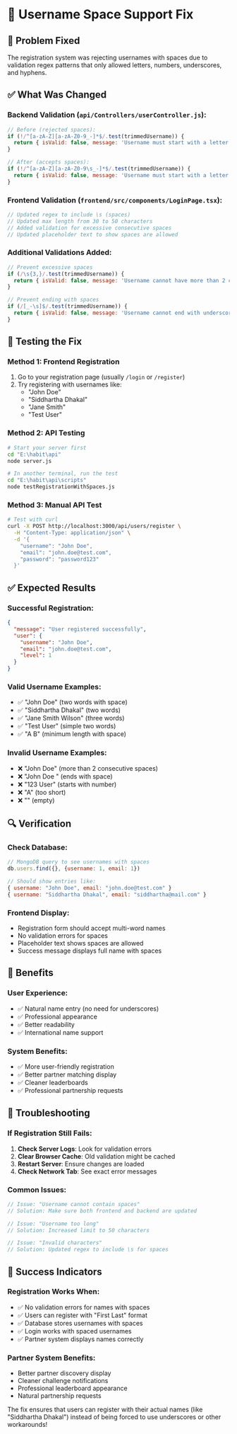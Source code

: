 # 🔧 Username Space Support Fix

## 🎯 Problem Fixed
The registration system was rejecting usernames with spaces due to validation regex patterns that only allowed letters, numbers, underscores, and hyphens.

## ✅ What Was Changed

### Backend Validation (`api/Controllers/userController.js`):
```javascript
// Before (rejected spaces):
if (!/^[a-zA-Z][a-zA-Z0-9_-]*$/.test(trimmedUsername)) {
  return { isValid: false, message: 'Username must start with a letter and can only contain letters, numbers, underscores, and hyphens' };
}

// After (accepts spaces):
if (!/^[a-zA-Z][a-zA-Z0-9\s_-]*$/.test(trimmedUsername)) {
  return { isValid: false, message: 'Username must start with a letter and can contain letters, numbers, spaces, underscores, and hyphens' };
}
```

### Frontend Validation (`frontend/src/components/LoginPage.tsx`):
```javascript
// Updated regex to include \s (spaces)
// Updated max length from 30 to 50 characters
// Added validation for excessive consecutive spaces
// Updated placeholder text to show spaces are allowed
```

### Additional Validations Added:
```javascript
// Prevent excessive spaces
if (/\s{3,}/.test(trimmedUsername)) {
  return { isValid: false, message: 'Username cannot have more than 2 consecutive spaces' };
}

// Prevent ending with spaces
if (/[_-\s]$/.test(trimmedUsername)) {
  return { isValid: false, message: 'Username cannot end with underscore, hyphen, or space' };
}
```

## 🧪 Testing the Fix

### Method 1: Frontend Registration
1. Go to your registration page (usually `/login` or `/register`)
2. Try registering with usernames like:
   - "John Doe"
   - "Siddhartha Dhakal"
   - "Jane Smith"
   - "Test User"

### Method 2: API Testing
```bash
# Start your server first
cd "E:\habit\api"
node server.js

# In another terminal, run the test
cd "E:\habit\api\scripts"
node testRegistrationWithSpaces.js
```

### Method 3: Manual API Test
```bash
# Test with curl
curl -X POST http://localhost:3000/api/users/register \
  -H "Content-Type: application/json" \
  -d '{
    "username": "John Doe",
    "email": "john.doe@test.com",
    "password": "password123"
  }'
```

## ✅ Expected Results

### Successful Registration:
```json
{
  "message": "User registered successfully",
  "user": {
    "username": "John Doe",
    "email": "john.doe@test.com",
    "level": 1
  }
}
```

### Valid Username Examples:
- ✅ "John Doe" (two words with space)
- ✅ "Siddhartha Dhakal" (two words)
- ✅ "Jane Smith Wilson" (three words)
- ✅ "Test User" (simple two words)
- ✅ "A B" (minimum length with space)

### Invalid Username Examples:
- ❌ "John   Doe" (more than 2 consecutive spaces)
- ❌ "John Doe " (ends with space)
- ❌ "123 User" (starts with number)
- ❌ "A" (too short)
- ❌ "" (empty)

## 🔍 Verification

### Check Database:
```javascript
// MongoDB query to see usernames with spaces
db.users.find({}, {username: 1, email: 1})

// Should show entries like:
{ username: "John Doe", email: "john.doe@test.com" }
{ username: "Siddhartha Dhakal", email: "siddhartha@mail.com" }
```

### Frontend Display:
- Registration form should accept multi-word names
- No validation errors for spaces
- Placeholder text shows spaces are allowed
- Success message displays full name with spaces

## 🎯 Benefits

### User Experience:
- ✅ Natural name entry (no need for underscores)
- ✅ Professional appearance
- ✅ Better readability
- ✅ International name support

### System Benefits:
- ✅ More user-friendly registration
- ✅ Better partner matching display
- ✅ Cleaner leaderboards
- ✅ Professional partnership requests

## 🐛 Troubleshooting

### If Registration Still Fails:
1. **Check Server Logs**: Look for validation errors
2. **Clear Browser Cache**: Old validation might be cached
3. **Restart Server**: Ensure changes are loaded
4. **Check Network Tab**: See exact error messages

### Common Issues:
```javascript
// Issue: "Username cannot contain spaces"
// Solution: Make sure both frontend and backend are updated

// Issue: "Username too long"
// Solution: Increased limit to 50 characters

// Issue: "Invalid characters"
// Solution: Updated regex to include \s for spaces
```

## 🎉 Success Indicators

### Registration Works When:
- ✅ No validation errors for names with spaces
- ✅ Users can register with "First Last" format
- ✅ Database stores usernames with spaces
- ✅ Login works with spaced usernames
- ✅ Partner system displays names correctly

### Partner System Benefits:
- Better partner discovery display
- Cleaner challenge notifications
- Professional leaderboard appearance
- Natural partnership requests

The fix ensures that users can register with their actual names (like "Siddhartha Dhakal") instead of being forced to use underscores or other workarounds!
